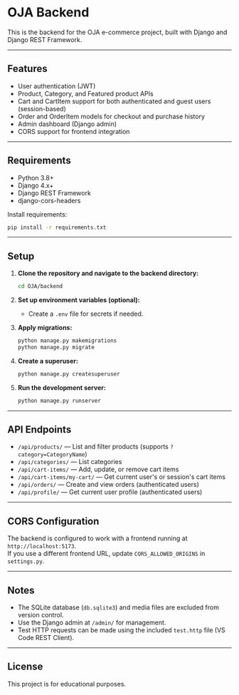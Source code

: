 # OJA Backend

This is the backend for the OJA e-commerce project, built with Django and Django REST Framework.

---

## Features

- User authentication (JWT)
- Product, Category, and Featured product APIs
- Cart and CartItem support for both authenticated and guest users (session-based)
- Order and OrderItem models for checkout and purchase history
- Admin dashboard (Django admin)
- CORS support for frontend integration

---

## Requirements

- Python 3.8+
- Django 4.x+
- Django REST Framework
- django-cors-headers

Install requirements:
```bash
pip install -r requirements.txt
```

---

## Setup

1. **Clone the repository and navigate to the backend directory:**
   ```bash
   cd OJA/backend
   ```

2. **Set up environment variables (optional):**
   - Create a `.env` file for secrets if needed.

3. **Apply migrations:**
   ```bash
   python manage.py makemigrations
   python manage.py migrate
   ```

4. **Create a superuser:**
   ```bash
   python manage.py createsuperuser
   ```

5. **Run the development server:**
   ```bash
   python manage.py runserver
   ```

---

## API Endpoints

- `/api/products/` — List and filter products (supports `?category=CategoryName`)
- `/api/categories/` — List categories
- `/api/cart-items/` — Add, update, or remove cart items
- `/api/cart-items/my-cart/` — Get current user's or session's cart items
- `/api/orders/` — Create and view orders (authenticated users)
- `/api/profile/` — Get current user profile (authenticated users)

---

## CORS Configuration

The backend is configured to work with a frontend running at `http://localhost:5173`.  
If you use a different frontend URL, update `CORS_ALLOWED_ORIGINS` in `settings.py`.

---

## Notes

- The SQLite database (`db.sqlite3`) and media files are excluded from version control.
- Use the Django admin at `/admin/` for management.
- Test HTTP requests can be made using the included `test.http` file (VS Code REST Client).

---

## License

This project is for educational purposes.
